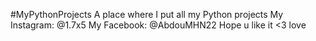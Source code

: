 #MyPythonProjects
A place where I put all my Python projects
My Instagram: @1.7x5
My Facebook: @AbdouMHN22
Hope u like it <3 love
